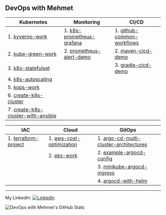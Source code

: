 ## DevOps with Mehmet

| Kubernetes | Monitoring | CI/CD |
| -------- | -------- | -------- |
| 1. [kyverno-work](https://github.com/mehmetmgrsl/kyverno-work) | 1. [k8s-prometheus-grafana](https://github.com/mehmetmgrsl/k8s-prometheus-grafana) | 1. [github-common-workflows](https://github.com/mehmetmgrsl/github-common-workflows)|
| 2. [kube-green-work](https://github.com/mehmetmgrsl/kube-green-work) | 2. [prometheus-alert-demo](https://github.com/mehmetmgrsl/prometheus-alert-demo) | 2. [maven-cicd-demo](https://github.com/mehmetmgrsl/maven-cicd-demo) |
| 3. [k8s-statefulset](https://github.com/mehmetmgrsl/k8s-statefulset) | | 3. [gradle-cicd-demo](https://github.com/mehmetmgrsl/gradle-cicd-demo)|
| 4. [k8s-autoscaling](https://github.com/mehmetmgrsl/k8s-autoscaling)||
| 5. [kops-work](https://github.com/mehmetmgrsl/kops-work) |  |  |
| 6. [create-k8s-cluster](https://github.com/mehmetmgrsl/create-k8s-cluster) |  |  |
| 7. [create-k8s-cluster-with-ansible](https://github.com/mehmetmgrsl/create-k8s-cluster-with-ansible) |  |  |


| IAC | Cloud | GitOps |
| -------- | -------- | -------- |
| 1. [terraform-project](https://github.com/mehmetmgrsl/terraform-project) | 1. [aws-cost-optimization](https://github.com/mehmetmgrsl/aws-cost-optimization) | 1. [argo-cd-multi-cluster-architectures](https://github.com/mehmetmgrsl/argo-cd-multi-cluster-architectures) |
|  | 2. [eks-work](https://github.com/mehmetmgrsl/eks-work)  | 2. [example-argocd-config](https://github.com/mehmetmgrsl/example-argocd-config)|
|  |  | 3. [minikube-argocd-ingress](https://github.com/mehmetmgrsl/minikube-argocd-ingress)|
|  |  | 4. [argocd-with-helm](https://github.com/mehmetmgrsl/argocd-with-helm)|

---

My LinkedIn:
[<img src="https://raw.githubusercontent.com/paulrobertlloyd/socialmediaicons/main/linkedin-16x16.png" alt="LinkedIn" class="linkedin-icon">](https://www.linkedin.com/in/mehmetmustafagursul/)

![DevOps with Mehmet's GitHub Stats](https://github-readme-stats.vercel.app/api?username=mehmetmgrsl)


